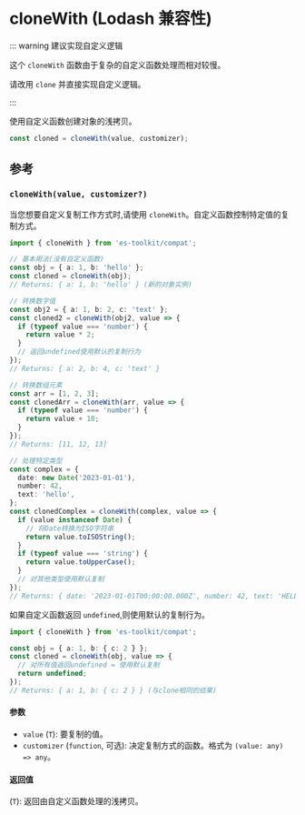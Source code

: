 # cloneWith (Lodash 兼容性)

::: warning 建议实现自定义逻辑

这个 `cloneWith` 函数由于复杂的自定义函数处理而相对较慢。

请改用 `clone` 并直接实现自定义逻辑。

:::

使用自定义函数创建对象的浅拷贝。

```typescript
const cloned = cloneWith(value, customizer);
```

## 参考

### `cloneWith(value, customizer?)`

当您想要自定义复制工作方式时,请使用 `cloneWith`。自定义函数控制特定值的复制方式。

```typescript
import { cloneWith } from 'es-toolkit/compat';

// 基本用法(没有自定义函数)
const obj = { a: 1, b: 'hello' };
const cloned = cloneWith(obj);
// Returns: { a: 1, b: 'hello' } (新的对象实例)

// 转换数字值
const obj2 = { a: 1, b: 2, c: 'text' };
const cloned2 = cloneWith(obj2, value => {
  if (typeof value === 'number') {
    return value * 2;
  }
  // 返回undefined使用默认的复制行为
});
// Returns: { a: 2, b: 4, c: 'text' }

// 转换数组元素
const arr = [1, 2, 3];
const clonedArr = cloneWith(arr, value => {
  if (typeof value === 'number') {
    return value + 10;
  }
});
// Returns: [11, 12, 13]

// 处理特定类型
const complex = {
  date: new Date('2023-01-01'),
  number: 42,
  text: 'hello',
};
const clonedComplex = cloneWith(complex, value => {
  if (value instanceof Date) {
    // 将Date转换为ISO字符串
    return value.toISOString();
  }
  if (typeof value === 'string') {
    return value.toUpperCase();
  }
  // 对其他类型使用默认复制
});
// Returns: { date: '2023-01-01T00:00:00.000Z', number: 42, text: 'HELLO' }
```

如果自定义函数返回 `undefined`,则使用默认的复制行为。

```typescript
import { cloneWith } from 'es-toolkit/compat';

const obj = { a: 1, b: { c: 2 } };
const cloned = cloneWith(obj, value => {
  // 对所有值返回undefined = 使用默认复制
  return undefined;
});
// Returns: { a: 1, b: { c: 2 } } (与clone相同的结果)
```

#### 参数

- `value` (`T`): 要复制的值。
- `customizer` (`function`, 可选): 决定复制方式的函数。格式为 `(value: any) => any`。

#### 返回值

(`T`): 返回由自定义函数处理的浅拷贝。
